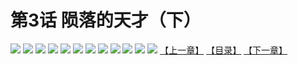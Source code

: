 # 第3话 陨落的天才（下）
![](https://mhpic.xiaomingtaiji.net/comic/D/斗破苍穹拆分版/3话/1.jpg-zymk.middle.webp)
![](https://mhpic.xiaomingtaiji.net/comic/D/斗破苍穹拆分版/3话/2.jpg-zymk.middle.webp)
![](https://mhpic.xiaomingtaiji.net/comic/D/斗破苍穹拆分版/3话/3.jpg-zymk.middle.webp)
![](https://mhpic.xiaomingtaiji.net/comic/D/斗破苍穹拆分版/3话/4.jpg-zymk.middle.webp)
![](https://mhpic.xiaomingtaiji.net/comic/D/斗破苍穹拆分版/3话/5.jpg-zymk.middle.webp)
![](https://mhpic.xiaomingtaiji.net/comic/D/斗破苍穹拆分版/3话/6.jpg-zymk.middle.webp)
![](https://mhpic.xiaomingtaiji.net/comic/D/斗破苍穹拆分版/3话/7.jpg-zymk.middle.webp)
![](https://mhpic.xiaomingtaiji.net/comic/D/斗破苍穹拆分版/3话/8.jpg-zymk.middle.webp)
![](https://mhpic.xiaomingtaiji.net/comic/D/斗破苍穹拆分版/3话/9.jpg-zymk.middle.webp)
![](https://mhpic.xiaomingtaiji.net/comic/D/斗破苍穹拆分版/3话/10.jpg-zymk.middle.webp)
![](https://mhpic.xiaomingtaiji.net/comic/D/斗破苍穹拆分版/3话/11.jpg-zymk.middle.webp)
![](https://mhpic.xiaomingtaiji.net/comic/D/斗破苍穹拆分版/3话/12.jpg-zymk.middle.webp)
[【上一章】](./2.md)
[【目录】](./README.md)
[【下一章】](./4.md)

